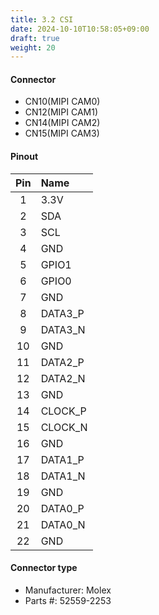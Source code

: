 ```yaml
---
title: 3.2 CSI
date: 2024-10-10T10:58:05+09:00
draft: true
weight: 20
---
```

#### Connector #
* CN10(MIPI CAM0)
* CN12(MIPI CAM1)
* CN14(MIPI CAM2)
* CN15(MIPI CAM3)

#### Pinout

|Pin|Name|
|:---:|:---|
|1|3.3V|
|2|SDA|
|3|SCL|
|4|GND|
|5|GPIO1|
|6|GPIO0|
|7|GND|
|8|DATA3_P|
|9|DATA3_N|
|10|GND|
|11|DATA2_P|
|12|DATA2_N|
|13|GND|
|14|CLOCK_P|
|15|CLOCK_N|
|16|GND|
|17|DATA1_P|
|18|DATA1_N|
|19|GND|
|20|DATA0_P|
|21|DATA0_N|
|22|GND|

#### Connector type
* Manufacturer: Molex
* Parts #: 52559-2253